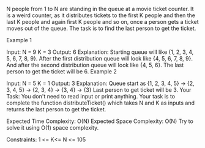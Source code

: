 N people from 1 to N are standing in the queue at a movie ticket counter. It is a weird counter, as it distributes tickets to the first K people and then the last K people and again first K people and so on, once a person gets a ticket moves out of the queue. The task is to find the last person to get the ticket.

Example 1

Input:
N = 9
K = 3
Output:
6
Explanation:
Starting queue will like {1, 2, 3, 4, 5, 6, 7, 8, 9}. After the first distribution queue will look like {4, 5, 6, 7, 8, 9}. And after the second distribution queue will look like {4, 5, 6}. The last person to get the ticket will be 6.
Example 2

Input:
N = 5
K = 1
Output:
3
Explanation:
Queue start as {1, 2, 3, 4, 5} -> {2, 3, 4, 5} -> {2, 3, 4} -> {3, 4} -> {3}
Last person to get ticket will be 3.
Your Task:
You don't need to read input or print anything. Your task is to complete the function distributeTicket() which takes N and K as inputs and returns the last person to get the ticket.

Expected Time Complexity: O(N)
Expected Space Complexity: O(N)
Try to solve it using O(1) space complexity.

Constraints:
1 <= K<= N <= 105
